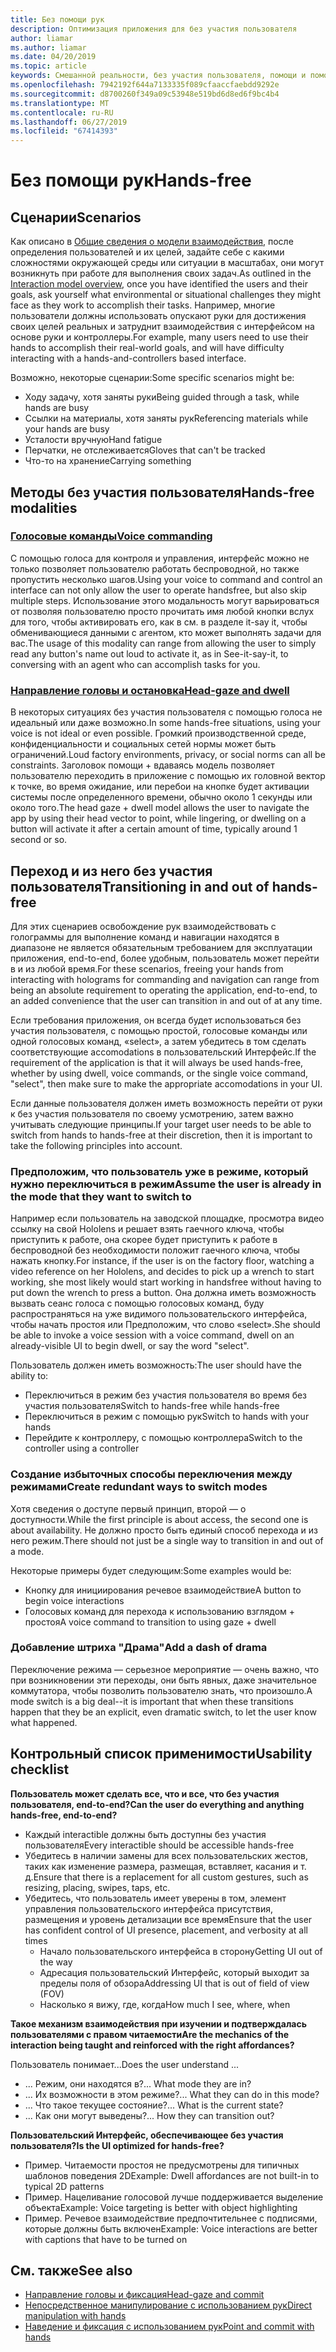```yaml
---
title: Без помощи рук
description: Оптимизация приложения для без участия пользователя
author: liamar
ms.author: liamar
ms.date: 04/20/2019
ms.topic: article
keywords: Смешанной реальности, без участия пользователя, помощи и помощи, предназначенных для взаимодействия с разработки
ms.openlocfilehash: 7942192f644a7133335f089cfaaccfaebdd9292e
ms.sourcegitcommit: d8700260f349a09c53948e519bd6d8ed6f9bc4b4
ms.translationtype: MT
ms.contentlocale: ru-RU
ms.lasthandoff: 06/27/2019
ms.locfileid: "67414393"
---
```

# <a name="hands-free"></a><span data-ttu-id="cd2d1-104">Без помощи рук</span><span class="sxs-lookup"><span data-stu-id="cd2d1-104">Hands-free</span></span>



## <a name="scenarios"></a><span data-ttu-id="cd2d1-105">Сценарии</span><span class="sxs-lookup"><span data-stu-id="cd2d1-105">Scenarios</span></span>

<span data-ttu-id="cd2d1-106">Как описано в [Общие сведения о модели взаимодействия](interaction-fundamentals.md), после определения пользователей и их целей, задайте себе с какими сложностями окружающей среды или ситуации в масштабах, они могут возникнуть при работе для выполнения своих задач.</span><span class="sxs-lookup"><span data-stu-id="cd2d1-106">As outlined in the [Interaction model overview](interaction-fundamentals.md), once you have identified the users and their goals, ask yourself what environmental or situational challenges they might face as they work to accomplish their tasks.</span></span> <span data-ttu-id="cd2d1-107">Например, многие пользователи должны использовать опускают руки для достижения своих целей реальных и затруднит взаимодействия с интерфейсом на основе руки и контроллеры.</span><span class="sxs-lookup"><span data-stu-id="cd2d1-107">For example, many users need to use their hands to accomplish their real-world goals, and will have difficulty interacting with a hands-and-controllers based interface.</span></span> 

<span data-ttu-id="cd2d1-108">Возможно, некоторые сценарии:</span><span class="sxs-lookup"><span data-stu-id="cd2d1-108">Some specific scenarios might be:</span></span> 
* <span data-ttu-id="cd2d1-109">Ходу задачу, хотя заняты руки</span><span class="sxs-lookup"><span data-stu-id="cd2d1-109">Being guided through a task, while hands are busy</span></span>
* <span data-ttu-id="cd2d1-110">Ссылки на материалы, хотя заняты рук</span><span class="sxs-lookup"><span data-stu-id="cd2d1-110">Referencing materials while your hands are busy</span></span>
* <span data-ttu-id="cd2d1-111">Усталости вручную</span><span class="sxs-lookup"><span data-stu-id="cd2d1-111">Hand fatigue</span></span>
* <span data-ttu-id="cd2d1-112">Перчатки, не отслеживается</span><span class="sxs-lookup"><span data-stu-id="cd2d1-112">Gloves that can't be tracked</span></span>
* <span data-ttu-id="cd2d1-113">Что-то на хранение</span><span class="sxs-lookup"><span data-stu-id="cd2d1-113">Carrying something</span></span>


## <a name="hands-free-modalities"></a><span data-ttu-id="cd2d1-114">Методы без участия пользователя</span><span class="sxs-lookup"><span data-stu-id="cd2d1-114">Hands-free modalities</span></span>

### <a name="voice-commandingvoice-designmd"></a>[<span data-ttu-id="cd2d1-115">Голосовые команды</span><span class="sxs-lookup"><span data-stu-id="cd2d1-115">Voice commanding</span></span>](voice-design.md)

<span data-ttu-id="cd2d1-116">С помощью голоса для контроля и управления, интерфейс можно не только позволяет пользователю работать беспроводной, но также пропустить несколько шагов.</span><span class="sxs-lookup"><span data-stu-id="cd2d1-116">Using your voice to command and control an interface can not only allow the user to operate handsfree, but also skip multiple steps.</span></span> <span data-ttu-id="cd2d1-117">Использование этого модальность могут варьироваться от позволяя пользователю просто прочитать имя любой кнопки вслух для того, чтобы активировать его, как в см. в разделе it-say it, чтобы обменивающиеся данными с агентом, кто может выполнять задачи для вас.</span><span class="sxs-lookup"><span data-stu-id="cd2d1-117">The usage of this modality can range from allowing the user to simply read any button's name out loud to activate it, as in See-it-say-it, to conversing with an agent who can accomplish tasks for you.</span></span>



### <a name="head-gaze-and-dwellgaze-and-dwellmd"></a>[<span data-ttu-id="cd2d1-118">Направление головы и остановка</span><span class="sxs-lookup"><span data-stu-id="cd2d1-118">Head-gaze and dwell</span></span>](gaze-and-dwell.md)

<span data-ttu-id="cd2d1-119">В некоторых ситуациях без участия пользователя с помощью голоса не идеальный или даже возможно.</span><span class="sxs-lookup"><span data-stu-id="cd2d1-119">In some hands-free situations, using your voice is not ideal or even possible.</span></span> <span data-ttu-id="cd2d1-120">Громкий производственной среде, конфиденциальности и социальных сетей нормы может быть ограничений.</span><span class="sxs-lookup"><span data-stu-id="cd2d1-120">Loud factory environments, privacy, or social norms can all be constraints.</span></span> <span data-ttu-id="cd2d1-121">Заголовок помощи + вдаваясь модель позволяет пользователю переходить в приложение с помощью их головной вектор к точке, во время ожидание, или перебои на кнопке будет активации системы после определенного времени, обычно около 1 секунды или около того.</span><span class="sxs-lookup"><span data-stu-id="cd2d1-121">The head gaze + dwell model allows the user to navigate the app by using their head vector to point, while lingering, or dwelling on a button will activate it after a certain amount of time, typically around 1 second or so.</span></span> 


## <a name="transitioning-in-and-out-of-hands-free"></a><span data-ttu-id="cd2d1-122">Переход и из него без участия пользователя</span><span class="sxs-lookup"><span data-stu-id="cd2d1-122">Transitioning in and out of hands-free</span></span>

<span data-ttu-id="cd2d1-123">Для этих сценариев освобождение рук взаимодействовать с голограммы для выполнение команд и навигации находятся в диапазоне не является обязательным требованием для эксплуатации приложения, end-to-end, более удобным, пользователь может перейти в и из любой время.</span><span class="sxs-lookup"><span data-stu-id="cd2d1-123">For these scenarios, freeing your hands from interacting with holograms for commanding and navigation can range from being an absolute requirement to operating the application, end-to-end, to an added convenience that the user can transition in and out of at any time.</span></span> 

<span data-ttu-id="cd2d1-124">Если требования приложения, он всегда будет использоваться без участия пользователя, с помощью простой, голосовые команды или одной голосовых команд, «select», а затем убедитесь в том сделать соответствующие accomodations в пользовательский Интерфейс.</span><span class="sxs-lookup"><span data-stu-id="cd2d1-124">If the requirement of the application is that it will always be used hands-free, whether by using dwell, voice commands, or the single voice command, "select", then make sure to make the appropriate accomodations in your UI.</span></span> 

<span data-ttu-id="cd2d1-125">Если данные пользователя должен иметь возможность перейти от руки к без участия пользователя по своему усмотрению, затем важно учитывать следующие принципы.</span><span class="sxs-lookup"><span data-stu-id="cd2d1-125">If your target user needs to be able to switch from hands to hands-free at their discretion, then it is important to take the following principles into account.</span></span>

### <a name="assume-the-user-is-already-in-the-mode-that-they-want-to-switch-to"></a><span data-ttu-id="cd2d1-126">Предположим, что пользователь уже в режиме, который нужно переключиться в режим</span><span class="sxs-lookup"><span data-stu-id="cd2d1-126">Assume the user is already in the mode that they want to switch to</span></span>
<span data-ttu-id="cd2d1-127">Например если пользователь на заводской площадке, просмотра видео ссылку на свой Hololens и решает взять гаечного ключа, чтобы приступить к работе, она скорее будет приступить к работе в беспроводной без необходимости положит гаечного ключа, чтобы нажать кнопку.</span><span class="sxs-lookup"><span data-stu-id="cd2d1-127">For instance, if the user is on the factory floor, watching a video reference on her Hololens, and decides to pick up a wrench to start working, she most likely would start working in handsfree without having to put down the wrench to press a button.</span></span> <span data-ttu-id="cd2d1-128">Она должна иметь возможность вызвать сеанс голоса с помощью голосовых команд, буду распространяться на уже видимого пользовательского интерфейса, чтобы начать простоя или Предположим, что слово «select».</span><span class="sxs-lookup"><span data-stu-id="cd2d1-128">She should be able to invoke a voice session with a voice command, dwell on an already-visible UI to begin dwell, or say the word "select".</span></span>

<span data-ttu-id="cd2d1-129">Пользователь должен иметь возможность:</span><span class="sxs-lookup"><span data-stu-id="cd2d1-129">The user should have the ability to:</span></span> 
* <span data-ttu-id="cd2d1-130">Переключиться в режим без участия пользователя во время без участия пользователя</span><span class="sxs-lookup"><span data-stu-id="cd2d1-130">Switch to hands-free while hands-free</span></span>
* <span data-ttu-id="cd2d1-131">Переключиться в режим с помощью рук</span><span class="sxs-lookup"><span data-stu-id="cd2d1-131">Switch to hands with your hands</span></span>
* <span data-ttu-id="cd2d1-132">Перейдите к контроллеру, с помощью контроллера</span><span class="sxs-lookup"><span data-stu-id="cd2d1-132">Switch to the controller using a controller</span></span> 

### <a name="create-redundant-ways-to-switch-modes"></a><span data-ttu-id="cd2d1-133">Создание избыточных способы переключения между режимами</span><span class="sxs-lookup"><span data-stu-id="cd2d1-133">Create redundant ways to switch modes</span></span>
<span data-ttu-id="cd2d1-134">Хотя сведения о доступе первый принцип, второй — о доступности.</span><span class="sxs-lookup"><span data-stu-id="cd2d1-134">While the first principle is about access, the second one is about availability.</span></span> <span data-ttu-id="cd2d1-135">Не должно просто быть единый способ перехода и из него режим.</span><span class="sxs-lookup"><span data-stu-id="cd2d1-135">There should not just be a single way to transition in and out of a mode.</span></span> 

<span data-ttu-id="cd2d1-136">Некоторые примеры будет следующим:</span><span class="sxs-lookup"><span data-stu-id="cd2d1-136">Some examples would be:</span></span> 
* <span data-ttu-id="cd2d1-137">Кнопку для инициирования речевое взаимодействие</span><span class="sxs-lookup"><span data-stu-id="cd2d1-137">A button to begin voice interactions</span></span>
* <span data-ttu-id="cd2d1-138">Голосовых команд для перехода к использованию взглядом + простоя</span><span class="sxs-lookup"><span data-stu-id="cd2d1-138">A voice command to transition to using gaze + dwell</span></span>

### <a name="add-a-dash-of-drama"></a><span data-ttu-id="cd2d1-139">Добавление штриха "Драма"</span><span class="sxs-lookup"><span data-stu-id="cd2d1-139">Add a dash of drama</span></span>
<span data-ttu-id="cd2d1-140">Переключение режима — серьезное мероприятие — очень важно, что при возникновении эти переходы, они быть явных, даже значительное коммутатора, чтобы позволить пользователю знать, что произошло.</span><span class="sxs-lookup"><span data-stu-id="cd2d1-140">A mode switch is a big deal--it is important that when these transitions happen that they be an explicit, even dramatic switch, to let the user know what happened.</span></span> 


## <a name="usability-checklist"></a><span data-ttu-id="cd2d1-141">Контрольный список применимости</span><span class="sxs-lookup"><span data-stu-id="cd2d1-141">Usability checklist</span></span>

<span data-ttu-id="cd2d1-142">**Пользователь может сделать все, что и все, что без участия пользователя, end-to-end?**</span><span class="sxs-lookup"><span data-stu-id="cd2d1-142">**Can the user do everything and anything hands-free, end-to-end?**</span></span>
* <span data-ttu-id="cd2d1-143">Каждый interactible должны быть доступны без участия пользователя</span><span class="sxs-lookup"><span data-stu-id="cd2d1-143">Every interactible should be accessible hands-free</span></span>
* <span data-ttu-id="cd2d1-144">Убедитесь в наличии замены для всех пользовательских жестов, таких как изменение размера, размещая, вставляет, касания и т. д.</span><span class="sxs-lookup"><span data-stu-id="cd2d1-144">Ensure that there is a replacement for all custom gestures, such as resizing, placing, swipes, taps, etc.</span></span>
* <span data-ttu-id="cd2d1-145">Убедитесь, что пользователь имеет уверены в том, элемент управления пользовательского интерфейса присутствия, размещения и уровень детализации все время</span><span class="sxs-lookup"><span data-stu-id="cd2d1-145">Ensure that the user has confident control of UI presence, placement, and verbosity at all times</span></span>
    * <span data-ttu-id="cd2d1-146">Начало пользовательского интерфейса в сторону</span><span class="sxs-lookup"><span data-stu-id="cd2d1-146">Getting UI out of the way</span></span>
    * <span data-ttu-id="cd2d1-147">Адресация пользовательский Интерфейс, который выходит за пределы поля of обзора</span><span class="sxs-lookup"><span data-stu-id="cd2d1-147">Addressing UI that is out of field of view (FOV)</span></span>
    * <span data-ttu-id="cd2d1-148">Насколько я вижу, где, когда</span><span class="sxs-lookup"><span data-stu-id="cd2d1-148">How much I see, where, when</span></span>

<span data-ttu-id="cd2d1-149">**Такое механизм взаимодействия при изучении и подтверждалась пользователями с правом читаемости**</span><span class="sxs-lookup"><span data-stu-id="cd2d1-149">**Are the mechanics of the interaction being taught and reinforced with the right affordances?**</span></span>

<span data-ttu-id="cd2d1-150">Пользователь понимает...</span><span class="sxs-lookup"><span data-stu-id="cd2d1-150">Does the user understand ...</span></span>
* <span data-ttu-id="cd2d1-151">... Режим, они находятся в?</span><span class="sxs-lookup"><span data-stu-id="cd2d1-151">... What mode they are in?</span></span>
* <span data-ttu-id="cd2d1-152">... Их возможности в этом режиме?</span><span class="sxs-lookup"><span data-stu-id="cd2d1-152">... What they can do in this mode?</span></span>
* <span data-ttu-id="cd2d1-153">... Что такое текущее состояние?</span><span class="sxs-lookup"><span data-stu-id="cd2d1-153">... What is the current state?</span></span>
* <span data-ttu-id="cd2d1-154">... Как они могут выведены?</span><span class="sxs-lookup"><span data-stu-id="cd2d1-154">... How they can transition out?</span></span>
    
<span data-ttu-id="cd2d1-155">**Пользовательский Интерфейс, обеспечивающее без участия пользователя?**</span><span class="sxs-lookup"><span data-stu-id="cd2d1-155">**Is the UI optimized for hands-free?**</span></span>   

* <span data-ttu-id="cd2d1-156">Пример. Читаемости простоя не предусмотрены для типичных шаблонов поведения 2D</span><span class="sxs-lookup"><span data-stu-id="cd2d1-156">Example: Dwell affordances are not built-in to typical 2D patterns</span></span>
* <span data-ttu-id="cd2d1-157">Пример. Нацеливание голосовой лучше поддерживается выделение объекта</span><span class="sxs-lookup"><span data-stu-id="cd2d1-157">Example: Voice targeting is better with object highlighting</span></span>
* <span data-ttu-id="cd2d1-158">Пример. Речевое взаимодействие предпочтительнее с подписями, которые должны быть включен</span><span class="sxs-lookup"><span data-stu-id="cd2d1-158">Example: Voice interactions are better with captions that have to be turned on</span></span>


## <a name="see-also"></a><span data-ttu-id="cd2d1-159">См. также</span><span class="sxs-lookup"><span data-stu-id="cd2d1-159">See also</span></span>
* [<span data-ttu-id="cd2d1-160">Направление головы и фиксация</span><span class="sxs-lookup"><span data-stu-id="cd2d1-160">Head-gaze and commit</span></span>](gaze-and-commit.md)
* [<span data-ttu-id="cd2d1-161">Непосредственное манипулирование с использованием рук</span><span class="sxs-lookup"><span data-stu-id="cd2d1-161">Direct manipulation with hands</span></span>](direct-manipulation.md)
* [<span data-ttu-id="cd2d1-162">Наведение и фиксация с использованием рук</span><span class="sxs-lookup"><span data-stu-id="cd2d1-162">Point and commit with hands</span></span>](point-and-commit.md)
